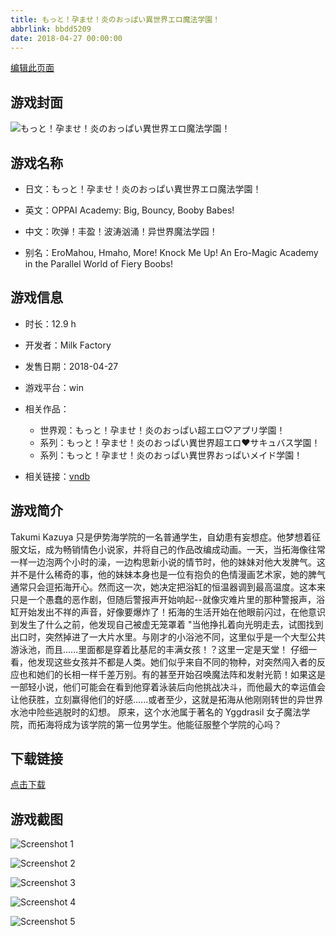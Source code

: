 ```yaml
---
title: もっと！孕ませ！炎のおっぱい異世界エロ魔法学園！
abbrlink: bbdd5209
date: 2018-04-27 00:00:00
---
```

[编辑此页面](https://github.com/ACG-3/ADV3-source/blob/main/source/_posts/games/%E3%82%82%E3%81%A3%E3%81%A8%EF%BC%81%E5%AD%95%E3%81%BE%E3%81%9B%EF%BC%81%E7%82%8E%E3%81%AE%E3%81%8A%E3%81%A3%E3%81%B1%E3%81%84%E7%95%B0%E4%B8%96%E7%95%8C%E3%82%A8%E3%83%AD%E9%AD%94%E6%B3%95%E5%AD%A6%E5%9C%92%EF%BC%81.md)

## 游戏封面

![もっと！孕ませ！炎のおっぱい異世界エロ魔法学園！](https://pan.timero.xyz/onedrive/img_lib_001/%E3%82%82%E3%81%A3%E3%81%A8%EF%BC%81%E5%AD%95%E3%81%BE%E3%81%9B%EF%BC%81%E7%82%8E%E3%81%AE%E3%81%8A%E3%81%A3%E3%81%B1%E3%81%84%E7%95%B0%E4%B8%96%E7%95%8C%E3%82%A8%E3%83%AD%E9%AD%94%E6%B3%95%E5%AD%A6%E5%9C%92%EF%BC%81_cover.avif)


## 游戏名称

- 日文：もっと！孕ませ！炎のおっぱい異世界エロ魔法学園！
- 英文：OPPAI Academy: Big, Bouncy, Booby Babes!
- 中文：吹弹！丰盈！波涛汹涌！异世界魔法学园！

- 别名：EroMahou, Hmaho, More! Knock Me Up! An Ero-Magic Academy in the Parallel World of Fiery Boobs!


## 游戏信息

- 时长：12.9 h
- 开发者：Milk Factory
- 发售日期：2018-04-27
- 游戏平台：win
- 相关作品：
   - 世界观：もっと！孕ませ！炎のおっぱい超エロ♡アプリ学園！
   - 系列：もっと！孕ませ！炎のおっぱい異世界超エロ♥サキュバス学園！
   - 系列：もっと！孕ませ！炎のおっぱい異世界おっぱいメイド学園！

- 相关链接：[vndb](https://vndb.org/v21529)


## 游戏简介

Takumi Kazuya 只是伊势海学院的一名普通学生，自幼患有妄想症。他梦想着征服文坛，成为畅销情色小说家，并将自己的作品改编成动画。一天，当拓海像往常一样一边泡两个小时的澡，一边构思新小说的情节时，他的妹妹对他大发脾气。这并不是什么稀奇的事，他的妹妹本身也是一位有抱负的色情漫画艺术家，她的脾气通常只会逗拓海开心。然而这一次，她决定把浴缸的恒温器调到最高温度。这本来只是一个愚蠢的恶作剧，但随后警报声开始响起--就像灾难片里的那种警报声，浴缸开始发出不祥的声音，好像要爆炸了！拓海的生活开始在他眼前闪过，在他意识到发生了什么之前，他发现自己被虚无笼罩着
"当他挣扎着向光明走去，试图找到出口时，突然掉进了一大片水里。与刚才的小浴池不同，这里似乎是一个大型公共游泳池，而且......里面都是穿着比基尼的丰满女孩！？这里一定是天堂！
仔细一看，他发现这些女孩并不都是人类。她们似乎来自不同的物种，对突然闯入者的反应也和她们的长相一样千差万别。有的甚至开始召唤魔法阵和发射光箭！如果这是一部轻小说，他们可能会在看到他穿着泳装后向他挑战决斗，而他最大的幸运值会让他获胜，立刻赢得他们的好感......或者至少，这就是拓海从他刚刚转世的异世界水池中险些逃脱时的幻想。
原来，这个水池属于著名的 Yggdrasil 女子魔法学院，而拓海将成为该学院的第一位男学生。他能征服整个学院的心吗？




## 下载链接

[点击下载](https://pan.timero.xyz/onedrive/adv_lib_001/%E3%82%82%E3%81%A3%E3%81%A8%EF%BC%81%E5%AD%95%E3%81%BE%E3%81%9B%EF%BC%81%E7%82%8E%E3%81%AE%E3%81%8A%E3%81%A3%E3%81%B1%E3%81%84%E7%95%B0%E4%B8%96%E7%95%8C%E3%82%A8%E3%83%AD%E9%AD%94%E6%B3%95%E5%AD%A6%E5%9C%92%EF%BC%81)


## 游戏截图


![Screenshot 1](https://pan.timero.xyz/onedrive/img_lib_001/%E3%82%82%E3%81%A3%E3%81%A8%EF%BC%81%E5%AD%95%E3%81%BE%E3%81%9B%EF%BC%81%E7%82%8E%E3%81%AE%E3%81%8A%E3%81%A3%E3%81%B1%E3%81%84%E7%95%B0%E4%B8%96%E7%95%8C%E3%82%A8%E3%83%AD%E9%AD%94%E6%B3%95%E5%AD%A6%E5%9C%92%EF%BC%81_Screenshot_1.avif)

![Screenshot 2](https://pan.timero.xyz/onedrive/img_lib_001/%E3%82%82%E3%81%A3%E3%81%A8%EF%BC%81%E5%AD%95%E3%81%BE%E3%81%9B%EF%BC%81%E7%82%8E%E3%81%AE%E3%81%8A%E3%81%A3%E3%81%B1%E3%81%84%E7%95%B0%E4%B8%96%E7%95%8C%E3%82%A8%E3%83%AD%E9%AD%94%E6%B3%95%E5%AD%A6%E5%9C%92%EF%BC%81_Screenshot_2.avif)

![Screenshot 3](https://pan.timero.xyz/onedrive/img_lib_001/%E3%82%82%E3%81%A3%E3%81%A8%EF%BC%81%E5%AD%95%E3%81%BE%E3%81%9B%EF%BC%81%E7%82%8E%E3%81%AE%E3%81%8A%E3%81%A3%E3%81%B1%E3%81%84%E7%95%B0%E4%B8%96%E7%95%8C%E3%82%A8%E3%83%AD%E9%AD%94%E6%B3%95%E5%AD%A6%E5%9C%92%EF%BC%81_Screenshot_3.avif)

![Screenshot 4](https://pan.timero.xyz/onedrive/img_lib_001/%E3%82%82%E3%81%A3%E3%81%A8%EF%BC%81%E5%AD%95%E3%81%BE%E3%81%9B%EF%BC%81%E7%82%8E%E3%81%AE%E3%81%8A%E3%81%A3%E3%81%B1%E3%81%84%E7%95%B0%E4%B8%96%E7%95%8C%E3%82%A8%E3%83%AD%E9%AD%94%E6%B3%95%E5%AD%A6%E5%9C%92%EF%BC%81_Screenshot_4.avif)

![Screenshot 5](https://pan.timero.xyz/onedrive/img_lib_001/%E3%82%82%E3%81%A3%E3%81%A8%EF%BC%81%E5%AD%95%E3%81%BE%E3%81%9B%EF%BC%81%E7%82%8E%E3%81%AE%E3%81%8A%E3%81%A3%E3%81%B1%E3%81%84%E7%95%B0%E4%B8%96%E7%95%8C%E3%82%A8%E3%83%AD%E9%AD%94%E6%B3%95%E5%AD%A6%E5%9C%92%EF%BC%81_Screenshot_5.avif)

